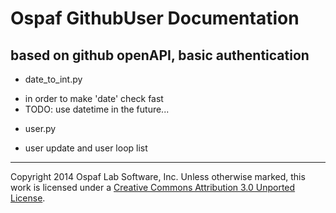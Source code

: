# Ospaf GithubUser Documentation

## based on github openAPI, basic authentication

+ date_to_int.py
- in order to make 'date' check fast
- TODO: use datetime in the future...

+ user.py
- user update and user loop list

- - -
Copyright 2014 Ospaf Lab Software, Inc. Unless otherwise marked, this work is licensed under a [Creative Commons Attribution 3.0 Unported License](http://creativecommons.org/licenses/by/3.0/).

